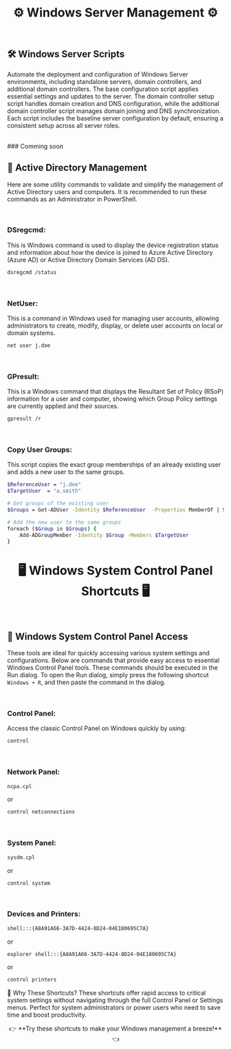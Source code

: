 <div align="center">

# ⚙️ Windows Server Management ⚙️

<br/>
</div>

## 🛠️ Windows Server Scripts
Automate the deployment and configuration of Windows Server environments, including standalone servers, domain controllers, and additional domain controllers. The base configuration script applies essential settings and updates to the server. The domain controller setup script handles domain creation and DNS configuration, while the additional domain controller script manages domain joining and DNS synchronization. Each script includes the baseline server configuration by default, ensuring a consistent setup across all server roles.

<br>
### Comming soon

## 🏢 Active Directory Management
Here are some utility commands to validate and simplify the management of Active Directory users and computers. It is recommended to run these commands as an Administrator in PowerShell.

<br>

### DSregcmd:
This is Windows command is used to display the device registration status and information about how the device is joined to Azure Active Directory (Azure AD) or Active Directory Domain Services (AD DS).
```bash
dsregcmd /status
```

<br>

### NetUser:
This is a command in Windows used for managing user accounts, allowing administrators to create, modify, display, or delete user accounts on local or domain systems.
```bash
net user j.doe
```

<br>

### GPresult:
This is a Windows command that displays the Resultant Set of Policy (RSoP) information for a user and computer, showing which Group Policy settings are currently applied and their sources.
```bash
gpresult /r
```

<br>

### Copy User Groups:
This script copies the exact group memberships of an already existing user and adds a new user to the same groups.
```bash
$ReferenceUser = "j.doe"
$TargetUser  = "a.smith"

# Get groups of the existing user
$Groups = Get-ADUser -Identity $ReferenceUser  -Properties MemberOf | Select-Object -ExpandProperty MemberOf

# Add the new user to the same groups
foreach ($Group in $Groups) {
    Add-ADGroupMember -Identity $Group -Members $TargetUser 
}
```

<div align="center">

# 🖥️ Windows System Control Panel Shortcuts 🖥️

<br/>
</div>

## 🔧 Windows System Control Panel Access
These tools are ideal for quickly accessing various system settings and configurations. Below are commands that provide easy access to essential Windows Control Panel tools. These commands should be executed in the Run dialog. To open the Run dialog, simply press the following shortcut `Windows + R`, and then paste the command in the dialog.

<br>

### Control Panel:
Access the classic Control Panel on Windows quickly by using:
```bash
control
```

<br>

### Network Panel:
```bash
ncpa.cpl
```
or
```bash
control netconnections
```

<br>

### System Panel:
```bash
sysdm.cpl
```
or
```bash
control system
```

<br>

### Devices and Printers:
```bash
shell:::{A8A91A66-3A7D-4424-8D24-04E180695C7A}
```
or
```bash
explorer shell:::{A8A91A66-3A7D-4424-8D24-04E180695C7A}
```
or
```bash
control printers
```

🚀 Why These Shortcuts?
These shortcuts offer rapid access to critical system settings without navigating through the full Control Panel or Settings menus. Perfect for system administrators or power users who need to save time and boost productivity.

<div align="center"> <p>👉 **Try these shortcuts to make your Windows management a breeze!** 👈</p></div>
